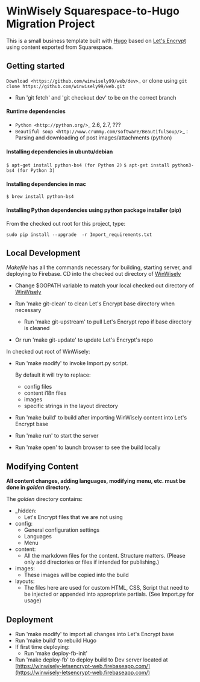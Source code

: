 # WinWisely Squarespace-to-Hugo Migration Project

This is a small business template built with [Hugo](https://github.com/gohugoio/hugo) based on [Let's Encrypt](https://github.com/letsencrypt) using content exported from Squarespace.  

## Getting started

`Download <https://github.com/winwisely99/web/dev>`_ or clone using ``git clone https://github.com/winwisely99/web.git``

- Run 'git fetch' and 'git checkout dev' to be on the correct branch

#### Runtime dependencies
 * `Python <http://python.org/>`_ 2.6, 2.7, ???
 * `Beautiful soup <http://www.crummy.com/software/BeautifulSoup/>`_ : Parsing and downloading of post images/attachments (python)

#### Installing dependencies in ubuntu/debian
   ``$ apt-get install python-bs4 (for Python 2)``
   ``$ apt-get install python3-bs4 (for Python 3)``

#### Installing dependencies in mac

   ``$ brew install python-bs4``

#### Installing Python dependencies using python package installer (pip)

From the checked out root for this project, type:

   ``sudo pip install --upgrade  -r Import_requirements.txt``

## Local Development

*Makefile* has all the commands necessary for building, starting server, and deploying to Firebase.  CD into the checked out directory of [WinWisely](https://github.com/winwisely99/web.git)

- Change $GOPATH variable to match your local checked out directory of [WinWisely](https://github.com/winwisely99/web.git)

- Run 'make git-clean' to clean Let's Encrypt base directory when necessary
  - Run 'make git-upstream' to pull Let's Encrypt repo if base directory is cleaned
- Or run 'make git-update' to update Let's Encrypt's repo

In checked out root of WinWisely:

- Run 'make modify' to invoke Import.py script. 

  By default it will try to replace:
    - config files
    - content i18n files
    - images
    - specific strings in the layout directory 

- Run 'make build' to build after importing WinWisely content into Let's Encrypt base

- Run 'make run' to start the server

- Run 'make open' to launch browser to see the build locally

## Modifying Content

**All content changes, adding languages, modifying menu, etc. must be done in _golden_ directory.**

The _golden_ directory contains:
- _hidden:
  - Let's Encrypt files that we are not using
- config:
  - General configuration settings
  - Languages
  - Menu
- content:
  - All the markdown files for the content.  Structure matters. (Please only add directories or files if intended for publishing.)
- images:
  - These images will be copied into the build
- layouts:
  - The files here are used for custom HTML, CSS, Script that need to be injected or appended into appropriate partials. (See Import.py for usage)

## Deployment

- Run 'make modify' to import all changes into Let's Encrypt base
- Run 'make build' to rebuild Hugo
- If first time deploying:
  - Run 'make deploy-fb-init'
- Run 'make deploy-fb' to deploy build to Dev server located at [https://winwisely-letsencrypt-web.firebaseapp.com/](https://winwisely-letsencrypt-web.firebaseapp.com/)

